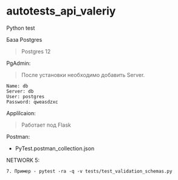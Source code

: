 # autotests_api_valeriy
Python test



База Postgres
> Postgres 12

PgAdmin:
> После установки необходимо добавить Server.
```
Name: db
Server: db
User: postgres
Password: qweasdzxc
```

Applilcaion:
> Работает под Flask

Postman:
* PyTest.postman_collection.json

NETWORK 5:
```
7. Пример - pytest -ra -q -v tests/test_validation_schemas.py
```
